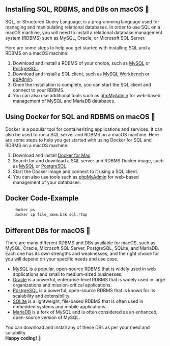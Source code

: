 ## Installing SQL, RDBMS, and DBs on macOS 🍎

SQL, or Structured Query Language, is a programming language used for managing and manipulating relational databases. In order to use SQL on a macOS machine, you will need to install a relational database management system (RDBMS) such as MySQL, Oracle, or Microsoft SQL Server.

Here are some steps to help you get started with installing SQL and a RDBMS on a macOS machine:

1. Download and install a RDBMS of your choice, such as [MySQL](https://dev.mysql.com/downloads/mysql/) or [PostgreSQL](https://www.postgresql.org/download/macosx/).
2. Download and install a SQL client, such as [MySQL Workbench](https://dev.mysql.com/downloads/workbench/) or [pgAdmin](https://www.pgadmin.org/download/macos4/).
3. Once the installation is complete, you can start the SQL client and connect to your RDBMS.
4. You can also use additional tools such as [phpMyAdmin](https://www.phpmyadmin.net/) for web-based management of MySQL and MariaDB databases.

## Using Docker for SQL and RDBMS on macOS 🐳
Docker is a popular tool for containerizing applications and services. It can also be used to run a SQL server and RDBMS on a macOS machine. Here are some steps to help you get started with using Docker for SQL and RDBMS on a macOS machine:

1. Download and install [Docker for Mac](https://docs.docker.com/docker-for-mac/install/)
2. Search for and download a SQL server and RDBMS Docker image, such as [MySQL](https://hub.docker.com/_/mysql) or [PostgreSQL](https://hub.docker.com/_/postgres).
3. Start the Docker image and connect to it using a SQL client.
4. You can also use tools such as [phpMyAdmin](https://hub.docker.com/r/phpmyadmin/phpmyadmin/) for web-based management of your databases.

## Docker Code-Example
```sql
    docker ps
    docker cp file_name.bak sql:/tmp
```

## Different DBs for macOS 🍎
There are many different RDBMS and DBs available for macOS, such as MySQL, Oracle, Microsoft SQL Server, PostgreSQL, SQLite, and MariaDB. Each one has its own strengths and weaknesses, and the right choice for you will depend on your specific needs and use case.

- [MySQL](https://www.mysql.com/) is a popular, open-source RDBMS that is widely used in web applications and small to medium-sized businesses.
- [Oracle](https://www.oracle.com/database/) is a powerful, enterprise-level RDBMS that is widely used in large organizations and mission-critical applications.
- [PostgreSQL](https://www.postgresql.org/) is a powerful, open-source RDBMS that is known for its scalability and extensibility.
- [SQLite](https://www.sqlite.org/) is a lightweight, file-based RDBMS that is often used in embedded systems and mobile applications.
- [MariaDB](https://mariadb.org/) is a fork of MySQL and is often considered as an enhanced, open-source version of MySQL.

You can download and install any of these DBs as per your need and suitability. <br>
**Happy coding! 🚀**
